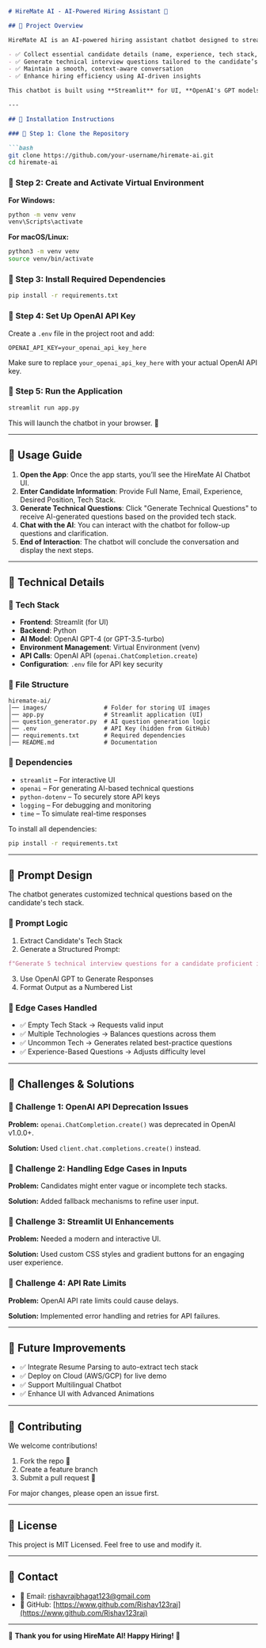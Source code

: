```markdown
# HireMate AI - AI-Powered Hiring Assistant 🤖

## 📌 Project Overview

HireMate AI is an AI-powered hiring assistant chatbot designed to streamline the candidate screening process for recruiters and hiring managers. The chatbot interacts with candidates to:

- ✅ Collect essential candidate details (name, experience, tech stack, etc.)
- ✅ Generate technical interview questions tailored to the candidate’s tech stack
- ✅ Maintain a smooth, context-aware conversation
- ✅ Enhance hiring efficiency using AI-driven insights

This chatbot is built using **Streamlit** for UI, **OpenAI's GPT models** for question generation, and **Python** for backend logic.

---

## 📌 Installation Instructions

### 🔹 Step 1: Clone the Repository

```bash
git clone https://github.com/your-username/hiremate-ai.git
cd hiremate-ai
```

### 🔹 Step 2: Create and Activate Virtual Environment

**For Windows:**
```bash
python -m venv venv
venv\Scripts\activate
```

**For macOS/Linux:**
```bash
python3 -m venv venv
source venv/bin/activate
```

### 🔹 Step 3: Install Required Dependencies

```bash
pip install -r requirements.txt
```

### 🔹 Step 4: Set Up OpenAI API Key

Create a `.env` file in the project root and add:

```plaintext
OPENAI_API_KEY=your_openai_api_key_here
```

Make sure to replace `your_openai_api_key_here` with your actual OpenAI API key.

### 🔹 Step 5: Run the Application

```bash
streamlit run app.py
```

This will launch the chatbot in your browser. 🎉

---

## 📌 Usage Guide

1. **Open the App**: Once the app starts, you’ll see the HireMate AI Chatbot UI.
2. **Enter Candidate Information**: Provide Full Name, Email, Experience, Desired Position, Tech Stack.
3. **Generate Technical Questions**: Click "Generate Technical Questions" to receive AI-generated questions based on the provided tech stack.
4. **Chat with the AI**: You can interact with the chatbot for follow-up questions and clarification.
5. **End of Interaction**: The chatbot will conclude the conversation and display the next steps.

---

## 📌 Technical Details

### 🔹 Tech Stack

- **Frontend**: Streamlit (for UI)
- **Backend**: Python
- **AI Model**: OpenAI GPT-4 (or GPT-3.5-turbo)
- **Environment Management**: Virtual Environment (venv)
- **API Calls**: OpenAI API (`openai.ChatCompletion.create`)
- **Configuration**: `.env` file for API key security

### 🔹 File Structure

```plaintext
hiremate-ai/
│── images/                # Folder for storing UI images
│── app.py                 # Streamlit application (UI)
│── question_generator.py  # AI question generation logic
│── .env                   # API Key (hidden from GitHub)
│── requirements.txt       # Required dependencies
│── README.md              # Documentation
```

### 🔹 Dependencies

- `streamlit` – For interactive UI
- `openai` – For generating AI-based technical questions
- `python-dotenv` – To securely store API keys
- `logging` – For debugging and monitoring
- `time` – To simulate real-time responses

To install all dependencies:

```bash
pip install -r requirements.txt
```

---

## 📌 Prompt Design

The chatbot generates customized technical questions based on the candidate's tech stack.

### 🔹 Prompt Logic

1. Extract Candidate's Tech Stack
2. Generate a Structured Prompt:

```python
f"Generate 5 technical interview questions for a candidate proficient in {tech_stack}. Ensure the questions are relevant, practical, and well-balanced between basic, intermediate, and advanced levels."
```

3. Use OpenAI GPT to Generate Responses
4. Format Output as a Numbered List

### 🔹 Edge Cases Handled

- ✅ Empty Tech Stack → Requests valid input
- ✅ Multiple Technologies → Balances questions across them
- ✅ Uncommon Tech → Generates related best-practice questions
- ✅ Experience-Based Questions → Adjusts difficulty level

---

## 📌 Challenges & Solutions

### 🔹 Challenge 1: OpenAI API Deprecation Issues

**Problem:** `openai.ChatCompletion.create()` was deprecated in OpenAI v1.0.0+.

**Solution:** Used `client.chat.completions.create()` instead.

### 🔹 Challenge 2: Handling Edge Cases in Inputs

**Problem:** Candidates might enter vague or incomplete tech stacks.

**Solution:** Added fallback mechanisms to refine user input.

### 🔹 Challenge 3: Streamlit UI Enhancements

**Problem:** Needed a modern and interactive UI.

**Solution:** Used custom CSS styles and gradient buttons for an engaging user experience.

### 🔹 Challenge 4: API Rate Limits

**Problem:** OpenAI API rate limits could cause delays.

**Solution:** Implemented error handling and retries for API failures.

---

## 📌 Future Improvements

- ✅ Integrate Resume Parsing to auto-extract tech stack
- ✅ Deploy on Cloud (AWS/GCP) for live demo
- ✅ Support Multilingual Chatbot
- ✅ Enhance UI with Advanced Animations

---

## 📌 Contributing

We welcome contributions!

1. Fork the repo 🚀
2. Create a feature branch
3. Submit a pull request 🎉

For major changes, please open an issue first.

---

## 📌 License

This project is MIT Licensed. Feel free to use and modify it.

---

## 📌 Contact

- 📩 Email: rishavrajbhagat123@gmail.com
- 🔗 GitHub: [https://www.github.com/Rishav123raj](https://www.github.com/Rishav123raj)

---

🚀 **Thank you for using HireMate AI! Happy Hiring!** 🎉
```
